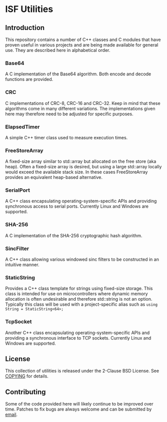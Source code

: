 # ISF Utilities

## Introduction

This repository contains a number of C++ classes and C modules that have proven useful in various projects and are being made available for general use. They are described here in alphabetical order.

### Base64
A C implementation of the Base64 algorithm. Both encode and decode functions are provided.

### CRC
C implementations of CRC-8, CRC-16 and CRC-32. Keep in mind that these algorithms come in many different variations. The implementations given here may therefore need to be adjusted for specific purposes.

### ElapsedTimer
A simple C++ timer class used to measure execution times.

### FreeStoreArray
A fixed-size array similar to std::array but allocated on the free store (aka heap). Often a fixed-size array is desired, but using a large std::array locally would exceed the available stack size. In these cases FreeStoreArray provides an equivalent heap-based alternative.

### SerialPort
A C++ class encapsulating operating-system-specific APIs and providing synchronous access to serial ports. Currently Linux and Windows are supported.

### SHA-256
A C implementation of the SHA-256 cryptographic hash algorithm.

### SincFilter
A C++ class allowing various windowed sinc filters to be constructed in an intuitive manner.

### StaticString
Provides a C++ class template for strings using fixed-size storage. This class is intended for use on microcontrollers where dynamic memory allocation is often undesirable and therefore std::string is not an option. Typically this class will be used with a project-specific alias such as `using String = StaticString<64>;`

### TcpSocket
Another C++ class encapsulating operating-system-specific APIs and providing a synchronous interface to TCP sockets. Currently Linux and Windows are supported.


## License

This collection of utilities is released under the 2-Clause BSD License. See [COPYING](COPYING) for details.

## Contributing

Some of the code provided here will likely continue to be improved over time. Patches to fix bugs are always welcome and can be submitted by [email](mailto:mahasler@gmail.com).
